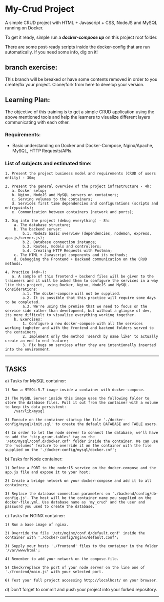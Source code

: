 # My-Crud Project

A simple CRUD project with HTML + Javascript + CSS, NodeJS and MySQL running on Docker.

To get it ready, simple run a ***docker-compose up*** on this project root folder.

There are some post-ready scripts inside the docker-config that are run automatically. If you need some info, dig on it!

## branch exercise: 

This branch will be breaked or have some contents removed in order to you create/fix your project. Clone/fork from here to develop your version.

## Learning Plan:

The objective of this training is to get a simple CRUD application using the above mentioned tools and help the learners to visualize different layers communicating with each other.

### Requirements:
 - Basic understanding on Docker and Docker-Compose, Nginx/Apache, MySQL, HTTP Requests/APIs.

### List of subjects and estimated time:

    1. Present the project business model and requirements (CRUD of users entity) - 30m;

    2. Present the general overview of the project infrastructure - 4h:
       a. Docker setup;
       b. Nginx, NodeJS and MySQL servers on containers;
       c. Serving volumes to the containers;
       d. Services first time dependencies and configurations (scripts and entrypoints);
       e. Communication between containers (network and ports);

    3. Dig into the project (debug everything) - 8h:
        a. The database structure;
        b. The backend server:
            b.1. NodeJS basic overview (dependencies, nodemon, express, app.js/server.js);
            b.2. Database connection instance;
            b.3. Routes, models and controllers;
            b.4. Creating HTTP Requests with Postman;
        c. The HTML + Javascript components and its methods;
        d. Debugging the Frontend + Backend communication on the CRUD methods.

    4. Practice (4d+-):
       a. A sample of this frontend + backend files will be given to the traineers and it will be asked them to configure the services in a way like this project, using Docker, Nginx, NodeJS and MySQL. Considerations:
            a.1. The docker-compose will not be supplied.
            a.2. It is possible that this practice will require some days to be completed.
            a.3. We're using the premise that we need to focus on the service side rather than development, but without a glimpse of dev, its more difficult to visualize everything working together.
        b. Exercises: 
            1. Configure a new docker-compose with all the services working togheter and with the frontend and backend folders served to the containers.
            2. Implement only the method 'search by name like' to actually create an end to end feature;
            3. Fix bugs on services after they are intentionally inserted into the environment.

----------------------------------------------------------------
## TASKS

a) Tasks for MySQL container:

	1) Run a MYSQL:5.7 image inside a container with docker-compose.    

    2) The MySQL Server inside this image uses the following folder to store the database files. Pull it out from the container with a volume to keep its data persistent:
        /var/lib/mysql
	    
	3) Execute on the container startup the file './docker-config/mysql/init.sql' to create the default DATABASE and TABLE users.
	
	4) In order to let the node server to connect the database, we'll have to add the 'skip-grant-tables' tag on the '/etc/mysql/conf.d/docker.cnf' folder inside the container. We can use the 'volumes' feature to override it on the container with the file supplied on the './docker-config/mysql/docker.cnf';

b) Tasks for Node container:
	
	1) Define a PORT to the node:15 service on the docker-compose and the app.js file and expose it to your host;

	2) Create a bridge network on your docker-compose and add it to all containers;

	3) Replace the database connection parameters on './backend/config/db-config.js'. The host will be the container name you supplied on the docker-file.yml. Use database name as 'my_crud' and the user and password you used to create the database.

c) Tasks for NGINX container:

	1) Run a base image of nginx.

	2) Override the file '/etc/nginx/conf.d/default.conf' inside the container with './docker-config/nginx/default.conf';

	3) Supply your hosts './frontend' files to the container in the folder '/var/www/html';

	4) Remember to add your network on the compose-file.

	5) Check/replace the port of your node server on the line one of './frontend/main.js' with your selected port.

	6) Test your full project accessing http://localhost/ on your browser.

d) Don't forget to commit and push your project into your forked repository.

----------------------------------------------------------------